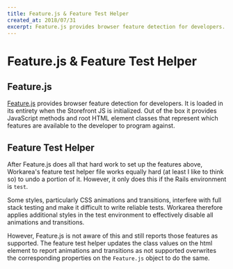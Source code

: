 ```yaml
---
title: Feature.js & Feature Test Helper
created_at: 2018/07/31
excerpt: Feature.js provides browser feature detection for developers. It is loaded in its entirety in the Storefront's head manifest. Out of the box it provides JavaScript methods and root HTML element classes that represent which features are available to th
---
```


# Feature.js & Feature Test Helper

## Feature.js

[Feature.js](http://featurejs.com) provides browser feature detection for developers. It is loaded in its entirety when the Storefront JS is initialized. Out of the box it provides JavaScript methods and root HTML element classes that represent which features are available to the developer to program against.

## Feature Test Helper

After Feature.js does all that hard work to set up the features above, Workarea's feature test helper file works equally hard (at least I like to think so) to undo a portion of it. However, it only does this if the Rails environment is `test`.

Some styles, particularly CSS animations and transitions, interfere with full stack testing and make it difficult to write reliable tests. Workarea therefore applies additional styles in the test environment to effectively disable all animations and transitions.

However, Feature.js is not aware of this and still reports those features as supported. The feature test helper updates the class values on the html element to report animations and transitions as not supported overwrites the corresponding properties on the `Feature.js` object to do the same.
